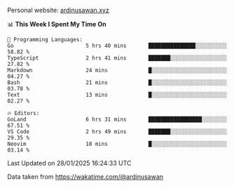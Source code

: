 Personal website: [ardinusawan.xyz](https://ardinusawan.xyz)

<!--START_SECTION:waka-->
📊 **This Week I Spent My Time On** 

```text
💬 Programming Languages: 
Go                       5 hrs 40 mins       ███████████████░░░░░░░░░░   58.82 % 
TypeScript               2 hrs 41 mins       ███████░░░░░░░░░░░░░░░░░░   27.82 % 
Markdown                 24 mins             █░░░░░░░░░░░░░░░░░░░░░░░░   04.27 % 
Bash                     21 mins             █░░░░░░░░░░░░░░░░░░░░░░░░   03.78 % 
Text                     13 mins             █░░░░░░░░░░░░░░░░░░░░░░░░   02.27 % 

🔥 Editors: 
GoLand                   6 hrs 31 mins       █████████████████░░░░░░░░   67.51 % 
VS Code                  2 hrs 49 mins       ███████░░░░░░░░░░░░░░░░░░   29.35 % 
Neovim                   18 mins             █░░░░░░░░░░░░░░░░░░░░░░░░   03.14 % 
```


 Last Updated on 28/01/2025 16:24:33 UTC
<!--END_SECTION:waka-->
Data taken from https://wakatime.com/@ardinusawan
